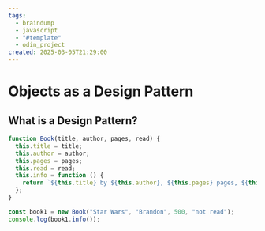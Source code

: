 ```yaml
---
tags:
  - braindump
  - javascript
  - "#template"
  - odin_project
created: 2025-03-05T21:29:00
---
```

# Objects as a Design Pattern
## What is a Design Pattern?

```javascript
function Book(title, author, pages, read) {
  this.title = title;
  this.author = author;
  this.pages = pages;
  this.read = read;
  this.info = function () {
    return `${this.title} by ${this.author}, ${this.pages} pages, ${this.read}`;
  };
}

const book1 = new Book("Star Wars", "Brandon", 500, "not read");
console.log(book1.info());

```